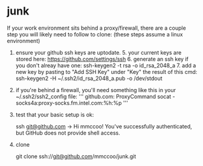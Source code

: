 junk
=========




If your work environment sits behind a proxy/firewall, there are a couple step you will likely need to follow to clone:
(these steps assume a linux environment)

1. ensure your github ssh keys are uptodate.
    5. your current keys are stored here: https://github.com/settings/ssh
    6. generate an ssh key if you don't alreay have one: ssh-keygen2 -t rsa -o id_rsa_2048_a
    7. add a new key by pasting to "Add SSH Key" under "Key" the result of this cmd: ssh-keygen2 -H ~/.ssh2/id_rsa_2048_a.pub -o /dev/stdout

2. if you're behind a firewall, you'll need something like this in your ~/.ssh2/ssh2_config file:
'''
    github.com:
        ProxyCommand  socat - socks4a:proxy-socks.fm.intel.com:%h:%p
'''

3) test that your basic setup is ok:

    ssh git@github.com
    -> Hi mmccoo! You've successfully authenticated, but GitHub does not provide shell access.

4) clone

    git clone ssh://git@github.com/mmccoo/junk.git

